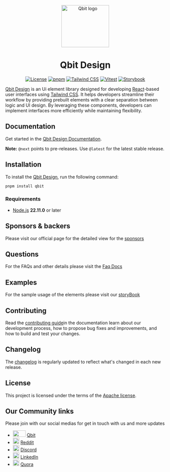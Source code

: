 
<p align="center">
  <a href="https://qbit.design" rel="noopener" target="_blank"><img width="150" height="133" src="https://qbit.design/assets/images/logo-black.png" alt="Qbit logo"></a>
</p>

<h1 align="center">Qbit Design</h1>

<div align="center">

[![License](https://img.shields.io/badge/license-Apache%202.0-blue)](https://github.com/AlphaCode-Technologies/qbit)
[![pnpm](https://img.shields.io/badge/package-pnpm-ffc700?logo=pnpm)](https://pnpm.io/)
[![Tailwind CSS](https://img.shields.io/badge/Tailwind_CSS-%2338B2AC?logo=tailwindcss&logoColor=white)](https://tailwindcss.com/)
[![Vitest](https://img.shields.io/badge/Vitest-%2300DC82?logo=vitest&logoColor=white)](https://vitest.dev/)
[![Storybook](https://img.shields.io/badge/Storybook-%23FF4785?logo=storybook&logoColor=white)](https://storybook.js.org/)

</div>

[Qbit Design](https://qbit.design) is an Ui element library designed for developing [React](https://react.dev/)-based user interfaces using [Tailwind CSS](https://tailwindcss.com/). It helps developers streamline their workflow by providing prebuilt elements with a clear separation between logic and UI design. By leveraging these components, developers can implement interfaces more efficiently while maintaining flexibility.

## Documentation

Get started in the [Qbit Design Documentation](https://docs.qbit.design/).

**Note:** `@next` points to pre-releases.
Use `@latest` for the latest stable release.

## Installation

To install the [Qbit Design](https://qbit.design), run the following command:

```bash
pnpm install qbit
```

### Requirements

- [Node.js](https://nodejs.org/en/blog/release/v22.11.0) **22.11.0** or later

## Sponsors & backers

Please visit our official page for the detailed view for the [sponsors](https://qbit.design/contribute)

## Questions

For the FAQs and other details please visit the [Faq Docs](https://docs.qbit.design/docs/Support)

## Examples

For the sample usage of the elements please visit our [storyBook](https://alphacode-kirushnarajg.github.io/alpha-elements/?path=/docs)

## Contributing

Read the [contributing guide](https://docs.qbit.design/docs/contributing-guide)in the documentation learn about our development process, how to propose bug fixes and improvements, and how to build and test your changes.

## Changelog

The [changelog](https://docs.qbit.design/docs/Changlog) is regularly updated to reflect what's changed in each new release.

## License

This project is licensed under the terms of the [Apache license](https://www.apache.org/licenses/LICENSE-2.0).

## Our Community links

Please join with our social medias for get in touch with us and more updates

- <img src="https://qbit.design/assets/images/logo-black.png" width="40" height="20"/> [Qbit](https://docs.qbit.design/)
- <img src="https://cdn-icons-png.flaticon.com/32/2111/2111589.png" width="20" height="20"/> [Reddit](https://www.reddit.com/)
- <img src="https://cdn-icons-png.flaticon.com/32/2111/2111370.png" width="20" height="20"/> [Discord](https://discord.gg/CMBZxMx2Ae)
- <img src="https://cdn-icons-png.flaticon.com/32/145/145807.png" width="20" height="20"/> [LinkedIn](https://www.linkedin.com)
- <img src="https://cdn-icons-png.flaticon.com/32/2111/2111505.png" width="20" height="20"/> [Quora](https://qbitdesign.quora.com/)